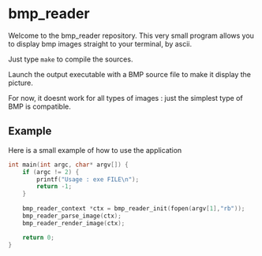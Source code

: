 # bmp_reader

Welcome to the bmp_reader repository.
This very small program allows you to display bmp images straight to your terminal, by ascii.

Just type `make` to compile the sources.

Launch the output executable with a BMP source file to make it display the picture.

For now, it doesnt work for all types of images : just the simplest type of BMP is compatible.

## Example

Here is a small example of how to use the application

```c
int main(int argc, char* argv[]) {
    if (argc != 2) {
        printf("Usage : exe FILE\n");
        return -1;
    }
    
    bmp_reader_context *ctx = bmp_reader_init(fopen(argv[1],"rb"));
    bmp_reader_parse_image(ctx);
    bmp_reader_render_image(ctx);

    return 0;
}
```
